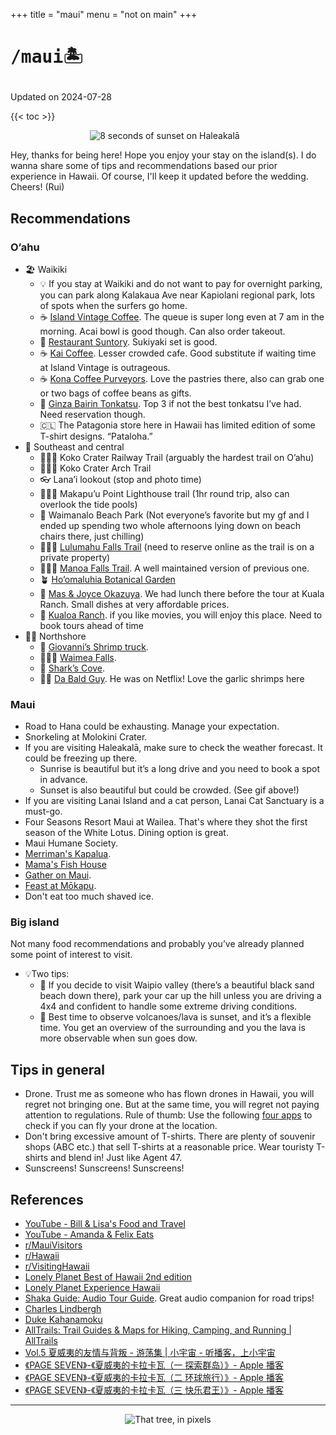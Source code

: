 +++
title = "maui"
menu = "not on main"
+++

# <pre>/maui🏝️</pre>

Updated on 2024-07-28

{{< toc >}}

<div style="text-align: center;">
  <img src="/images/Haleakala.gif" alt="8 seconds of sunset on Haleakalā" style="flex: 1; max-width: 50%; margin-right: 10px; display: inline-block;">
</div>

<!-- {{< youtube u7xXI3uF1Nc >}} -->

Hey, thanks for being here! Hope you enjoy your stay on the island(s). I do wanna share some of tips and recommendations based our prior experience in Hawaii. Of course, I'll keep it updated before the wedding. Cheers! (Rui)

## Recommendations

### O’ahu

- 🏖 Waikiki
  - 💡 If you stay at Waikiki and do not want to pay for overnight parking, you can park along Kalakaua Ave near Kapiolani regional park, lots of spots when the surfers go home.
  - ☕ [Island Vintage Coffee](https://maps.app.goo.gl/ApH34MzdshatNwGz5). The queue is super long even at 7 am in the morning. Acai bowl is good though. Can also order takeout.
  - 🍲 [Restaurant Suntory](https://maps.app.goo.gl/Y3w1gTd5JdyK5cxD8). Sukiyaki set is good.
  - ☕ [Kai Coffee](https://maps.app.goo.gl/NWLQnnMQh8KddHyf9). Lesser crowded cafe. Good substitute if waiting time at Island Vintage is outrageous.
  - ☕ [Kona Coffee Purveyors](https://maps.app.goo.gl/wx3qsmthdQEwjo4t8). Love the pastries there, also can grab one or two bags of coffee beans as gifts.
  - 🍤 [Ginza Bairin Tonkatsu](https://maps.app.goo.gl/U5Aih4Yu8vtm6fVx6). Top 3 if not the best tonkatsu I’ve had. Need reservation though.
  - 🇨🇱 The Patagonia store here in Hawaii has limited edition of some T-shirt designs. “Pataloha.”
- 🌺 Southeast and central
  - 🚶🏼‍♂️ Koko Crater Railway Trail (arguably the hardest trail on O’ahu)
  - 🚶🏼‍♂️ Koko Crater Arch Trail
  - 👓 Lana’i lookout (stop and photo time)
  - 🚶🏼‍♂️ Makapu’u Point Lighthouse trail (1hr round trip, also can overlook the tide pools)
  - 🍹 Waimanalo Beach Park (Not everyone’s favorite but my gf and I ended up spending two whole afternoons lying down on beach chairs there, just chilling)
  - 🚶🏼‍♂️ [Lulumahu Falls Trail](https://maps.app.goo.gl/CQuGA5gLr8fYV6pN8) (need to reserve online as the trail is on a private property)
  - 🚶🏼‍♂️ [Manoa Falls Trail](https://maps.app.goo.gl/zjugv6XmgVdeA7kf7). A well maintained version of previous one.
  - 🪴 [Ho’omaluhia Botanical Garden](https://maps.app.goo.gl/DvZBTtxboSeumHF2A)
  - 🍣 [Mas & Joyce Okazuya](https://maps.app.goo.gl/Kkv2Ce4szJn93HVV6). We had lunch there before the tour at Kuala Ranch. Small dishes at very affordable prices.
  - 🦖 [Kualoa Ranch](https://maps.app.goo.gl/UcCLFehqUbzFu4eq5). if you like movies, you will enjoy this place. Need to book tours ahead of time
- 🏄‍♀️ Northshore
  - 🍤 [Giovanni’s Shrimp truck](https://maps.app.goo.gl/RfQMcRoMFWHA9Hb79).
  - 🚶🏼‍♂️ [Waimea Falls](https://maps.app.goo.gl/jJcN3JryW5z4zVVq8).
  - 🦈 [Shark’s Cove](https://maps.app.goo.gl/3Lkt2eKZnnGYCMzCA).
  - 🧑‍🦲 [Da Bald Guy](https://maps.app.goo.gl/45k6dsjqYqxn3J6N6). He was on Netflix! Love the garlic shrimps here

### Maui

- Road to Hana could be exhausting. Manage your expectation.
- Snorkeling at Molokini Crater.
- If you are visiting Haleakalā, make sure to check the weather forecast. It could be freezing up there.
  - Sunrise is beautiful but it’s a long drive and you need to book a spot in advance.
  - Sunset is also beautiful but could be crowded. (See gif above!)
- If you are visiting Lanai Island and a cat person, Lanai Cat Sanctuary is a must-go.
- Four Seasons Resort Maui at Wailea. That's where they shot the first season of the White Lotus. Dining option is great.
- Maui Humane Society.
- [Merriman's Kapalua](https://www.merrimanshawaii.com/kapalua/).
- [Mama's Fish House](https://mamasfishhouse.com)
- [Gather on Maui](https://gatheronmaui.com).
- [Feast at Mōkapu](https://feastatmokapu.com).
- Don't eat too much shaved ice.

### Big island

Not many food recommendations and probably you’ve already planned some point of interest to visit.

- 💡Two tips:
  - 🚗 If you decide to visit Waipio valley (there’s a beautiful black sand beach down there), park your car up the hill unless you are driving a 4x4 and confident to handle some extreme driving conditions.
  - 🌋 Best time to observe volcanoes/lava is sunset, and it’s a flexible time. You get an overview of the surrounding and you the lava is more observable when sun goes dow.

## Tips in general

- Drone. Trust me as someone who has flown drones in Hawaii, you will regret not bringing one. But at the same time, you will regret not paying attention to regulations. Rule of thumb: Use the following [four apps](https://www.faa.gov/uas/getting_started/b4ufly) to check if you can fly your drone at the location.
- Don't bring excessive amount of T-shirts. There are plenty of souvenir shops (ABC etc.) that sell T-shirts at a reasonable price. Wear touristy T-shirts and blend in! Just like Agent 47.
- Sunscreens! Sunscreens! Sunscreens!

## References

- [YouTube - Bill & Lisa's Food and Travel](https://youtube.com/@billandlisa)
- [YouTube - Amanda & Felix Eats](https://www.youtube.com/@AmandaFelixEats)
- [r/MauiVisitors](https://www.reddit.com/r/MauiVisitors/)
- [r/Hawaii](https://www.reddit.com/r/Hawaii/)
- [r/VisitingHawaii](https://www.reddit.com/r/VisitingHawaii/)
- [Lonely Planet Best of Hawaii 2nd edition](https://www.amazon.com/Lonely-Planet-Best-Hawaii-Country/dp/1787013863/)
- [Lonely Planet Experience Hawaii](https://www.amazon.com/Experience-Hawaii-1-Lonely-Planet/dp/1838694838/)
- [Shaka Guide: Audio Tour Guide](https://www.shakaguide.com). Great audio companion for road trips!
- [Charles Lindbergh](https://en.wikipedia.org/wiki/Charles_Lindbergh?useskin=vector)
- [Duke Kahanamoku](https://en.wikipedia.org/wiki/Duke_Kahanamoku?useskin=vector)
- [AllTrails: Trail Guides & Maps for Hiking, Camping, and Running | AllTrails](https://www.alltrails.com/)
- [Vol.5 夏威夷的友情与背叛 - 游荡集 | 小宇宙 - 听播客，上小宇宙](https://www.xiaoyuzhoufm.com/episode/664f51dcc59d1e57573d299d)
- [《PAGE SEVEN》-《夏威夷的卡拉卡瓦（一 探索群岛）》- Apple 播客](https://podcasts.apple.com/cn/podcast/%E5%A4%8F%E5%A8%81%E5%A4%B7%E7%9A%84%E5%8D%A1%E6%8B%89%E5%8D%A1%E7%93%A6-%E4%B8%80-%E6%8E%A2%E7%B4%A2%E7%BE%A4%E5%B2%9B/id532842401?i=1000334523836)
- [《PAGE SEVEN》-《夏威夷的卡拉卡瓦（二 环球旅行）》- Apple 播客](https://podcasts.apple.com/cn/podcast/%E5%A4%8F%E5%A8%81%E5%A4%B7%E7%9A%84%E5%8D%A1%E6%8B%89%E5%8D%A1%E7%93%A6-%E4%BA%8C-%E7%8E%AF%E7%90%83%E6%97%85%E8%A1%8C/id532842401?i=1000334523837)
- [《PAGE SEVEN》-《夏威夷的卡拉卡瓦（三 快乐君王）》- Apple 播客](https://podcasts.apple.com/cn/podcast/%E5%A4%8F%E5%A8%81%E5%A4%B7%E7%9A%84%E5%8D%A1%E6%8B%89%E5%8D%A1%E7%93%A6-%E4%B8%89-%E5%BF%AB%E4%B9%90%E5%90%9B%E7%8E%8B/id532842401?i=1000334523838)

***

<div style="display: flex; justify-content: center;">
<img src="/images/maui-pixel.gif" alt="That tree, in pixels" style="max-width: 50%;">
</div>
